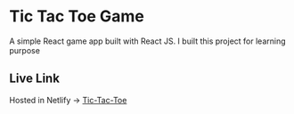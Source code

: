 # Tic Tac Toe Game
A simple React game app built with React JS. I built this project for learning purpose

## Live Link
Hosted in Netlify -> <a target='_blank' href="https://saif-react-tic-tac-toe-game.netlify.app/">Tic-Tac-Toe</a>
